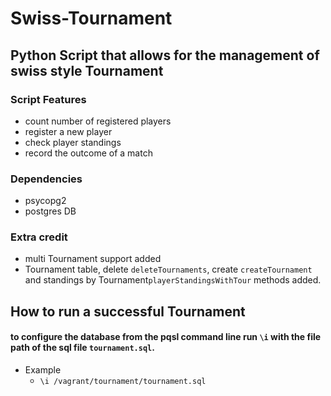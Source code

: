 # Swiss-Tournament

## Python Script that allows  for the management of swiss style Tournament

### Script Features

* count number of registered players
* register a new player
* check player standings
* record the outcome of a match


### Dependencies

* psycopg2
* postgres DB



### Extra credit

* multi Tournament support added 
 * Tournament table, delete `deleteTournaments`, create `createTournament` and standings by Tournament`playerStandingsWithTour` methods added.



 ## How to run a successful Tournament

 #### to configure the database from the pqsl command line run `\i` with the file path of the sql file `tournament.sql`.
* Example
    * `\i /vagrant/tournament/tournament.sql`
